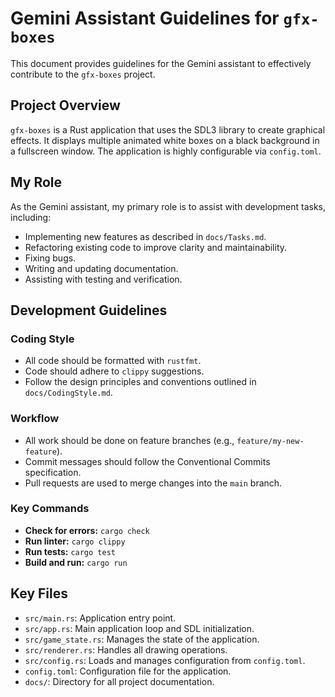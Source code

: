 # Gemini Assistant Guidelines for `gfx-boxes`

This document provides guidelines for the Gemini assistant to effectively contribute to the `gfx-boxes` project.

## Project Overview

`gfx-boxes` is a Rust application that uses the SDL3 library to create graphical effects. It displays multiple animated white boxes on a black background in a fullscreen window. The application is highly configurable via `config.toml`.

## My Role

As the Gemini assistant, my primary role is to assist with development tasks, including:

-   Implementing new features as described in `docs/Tasks.md`.
-   Refactoring existing code to improve clarity and maintainability.
-   Fixing bugs.
-   Writing and updating documentation.
-   Assisting with testing and verification.

## Development Guidelines

### Coding Style

-   All code should be formatted with `rustfmt`.
-   Code should adhere to `clippy` suggestions.
-   Follow the design principles and conventions outlined in `docs/CodingStyle.md`.

### Workflow

-   All work should be done on feature branches (e.g., `feature/my-new-feature`).
-   Commit messages should follow the Conventional Commits specification.
-   Pull requests are used to merge changes into the `main` branch.

### Key Commands

-   **Check for errors:** `cargo check`
-   **Run linter:** `cargo clippy`
-   **Run tests:** `cargo test`
-   **Build and run:** `cargo run`

## Key Files

-   `src/main.rs`: Application entry point.
-   `src/app.rs`: Main application loop and SDL initialization.
-   `src/game_state.rs`: Manages the state of the application.
-   `src/renderer.rs`: Handles all drawing operations.
-   `src/config.rs`: Loads and manages configuration from `config.toml`.
-   `config.toml`: Configuration file for the application.
-   `docs/`: Directory for all project documentation.

